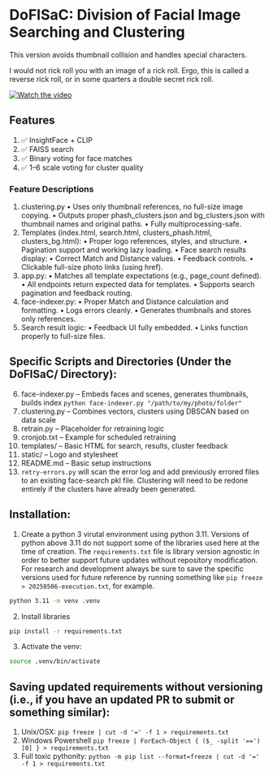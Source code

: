 # DoFISaC: Division of Facial Image Searching and Clustering

This version avoids thumbnail collision and handles special characters. 

I would not rick roll you with an image of a rick roll. Ergo, this is called a reverse rick roll, or in some quarters a double secret rick roll. 

[![Watch the video](https://img.youtube.com/vi/dQw4w9WgXcQ/hqdefault.jpg)](https://www.youtube.com/watch?v=raRGnueg8Lo)

## Features
1. ✅ InsightFace + CLIP
2. ✅ FAISS search
3. ✅ Binary voting for face matches
4. ✅ 1–6 scale voting for cluster quality

### Feature Descriptions
1.	clustering.py
•	Uses only thumbnail references, no full-size image copying.
•	Outputs proper phash_clusters.json and bg_clusters.json with thumbnail names and original paths.
•	Fully multiprocessing-safe.
2.	Templates (index.html, search.html, clusters_phash.html, clusters_bg.html):
•	Proper logo references, styles, and structure.
•	Pagination support and working lazy loading.
•	Face search results display:
•	Correct Match and Distance values.
•	Feedback controls.
•	Clickable full-size photo links (using href).
3.	app.py:
•	Matches all template expectations (e.g., page_count defined).
•	All endpoints return expected data for templates.
•	Supports search pagination and feedback routing.
4.	face-indexer.py:
•	Proper Match and Distance calculation and formatting.
•	Logs errors cleanly.
•	Generates thumbnails and stores only references.
5.	Search result logic:
•	Feedback UI fully embedded.
•	Links function properly to full-size files.

## Specific Scripts and Directories (Under the DoFISaC/ Directory): 
6. face-indexer.py – Embeds faces and scenes, generates thumbnails, builds index `python face-indexer.py "/path/to/my/photo/folder"`
7. clustering.py – Combines vectors, clusters using DBSCAN based on data scale
8. retrain.py – Placeholder for retraining logic
9. cronjob.txt – Example for scheduled retraining
10. templates/ – Basic HTML for search, results, cluster feedback
11. static/ – Logo and stylesheet
12. README.md – Basic setup instructions
13. `retry-errors.py` will scan the error log and add previously errored files to an existing face-search pkl file. Clustering will need to be redone entirely if the clusters have already been generated. 


## Installation:
1. Create a python 3 virutal environment using python 3.11. Versions of python above 3.11 do not support some of the libraries used here at the time of creation. The `requirements.txt` file is library version agnostic in order to better support future updates without repository modification. For research and development always be sure to save the specific versions used for future reference by running something like `pip freeze > 20250506-execution.txt`, for example. 

```bash
python 3.11 -m venv .venv
```
2. Install libraries
```bash
pip install -r requirements.txt
```
3. Activate the venv: 
```bash
source .venv/bin/activate
```


## Saving updated requirements without versioning (i.e., if you have an updated PR to submit or something similar):
1. Unix/OSX: `pip freeze | cut -d '=' -f 1 > requirements.txt`
2. Windows Powershell `pip freeze | ForEach-Object { ($_ -split '==')[0] } > requirements.txt`
3. Full toxic pythonity: `python -m pip list --format=freeze | cut -d '=' -f 1 > requirements.txt`

